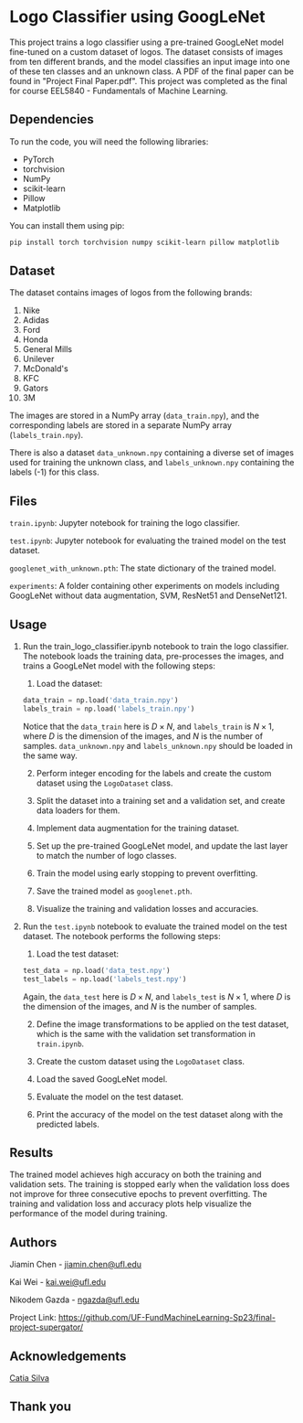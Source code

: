 # Logo Classifier using GoogLeNet

This project trains a logo classifier using a pre-trained GoogLeNet model fine-tuned on a custom dataset of logos. The dataset consists of images from ten different brands, and the model classifies an input image into one of these ten classes and an unknown class. A PDF of the final paper can be found in "Project Final Paper.pdf". This project was completed as the final for course EEL5840 - Fundamentals of Machine Learning.

## Dependencies

To run the code, you will need the following libraries:

- PyTorch
- torchvision
- NumPy
- scikit-learn
- Pillow
- Matplotlib

You can install them using pip:

```sh
pip install torch torchvision numpy scikit-learn pillow matplotlib
```

## Dataset

The dataset contains images of logos from the following brands:

1. Nike
2. Adidas
3. Ford
4. Honda
5. General Mills
6. Unilever
7. McDonald's
8. KFC
9. Gators
10. 3M

The images are stored in a NumPy array (`data_train.npy`), and the corresponding labels are stored in a separate NumPy array (`labels_train.npy`).

There is also a dataset `data_unknown.npy` containing a diverse set of images used for training the unknown class, and `labels_unknown.npy` containing the labels (-1) for this class.

## Files

`train.ipynb`: Jupyter notebook for training the logo classifier.

`test.ipynb`: Jupyter notebook for evaluating the trained model on the test dataset.

`googlenet_with_unknown.pth`: The state dictionary of the trained model.

`experiments`: A folder containing other experiments on models including GoogLeNet without data augmentation, SVM, ResNet51 and DenseNet121.

## Usage

1. Run the train_logo_classifier.ipynb notebook to train the logo classifier. The notebook loads the training data, pre-processes the images, and trains a GoogLeNet model with the following steps:

    1. Load the dataset:

    ```python
    data_train = np.load('data_train.npy')
    labels_train = np.load('labels_train.npy')
    ```
    
    Notice that the `data_train` here is $D\times N$, and `labels_train` is $N\times 1$, where $D$ is the dimension of the images, and $N$ is the number of samples. `data_unknown.npy` and `labels_unknown.npy` should be loaded in the same way.

    2. Perform integer encoding for the labels and create the custom dataset using the `LogoDataset` class.

    3. Split the dataset into a training set and a validation set, and create data loaders for them.

    4. Implement data augmentation for the training dataset.

    5. Set up the pre-trained GoogLeNet model, and update the last layer to match the number of logo classes.

    6. Train the model using early stopping to prevent overfitting.

    7. Save the trained model as `googlenet.pth`.

    8. Visualize the training and validation losses and accuracies.


2. Run the `test.ipynb` notebook to evaluate the trained model on the test dataset. The notebook performs the following steps:

    1. Load the test dataset:

    ```python
    test_data = np.load('data_test.npy')
    test_labels = np.load('labels_test.npy')
    ```
    
    Again, the `data_test` here is $D\times N$, and `labels_test` is $N\times 1$, where $D$ is the dimension of the images, and $N$ is the number of samples.

    2. Define the image transformations to be applied on the test dataset, which is the same with the validation set transformation in `train.ipynb`.

    3. Create the custom dataset using the `LogoDataset` class.

    5. Load the saved GoogLeNet model.

    6. Evaluate the model on the test dataset.

    7. Print the accuracy of the model on the test dataset along with the predicted labels.

## Results

The trained model achieves high accuracy on both the training and validation sets. The training is stopped early when the validation loss does not improve for three consecutive epochs to prevent overfitting. The training and validation loss and accuracy plots help visualize the performance of the model during training.

## Authors

Jiamin Chen - jiamin.chen@ufl.edu


Kai Wei - kai.wei@ufl.edu


Nikodem Gazda - ngazda@ufl.edu

Project Link: https://github.com/UF-FundMachineLearning-Sp23/final-project-supergator/

## Acknowledgements

[Catia Silva](https://faculty.eng.ufl.edu/catia-silva/)

## Thank you
